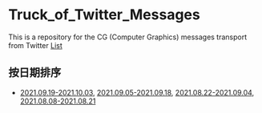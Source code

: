 # Truck_of_Twitter_Messages
This is a repository for the CG (Computer Graphics) messages transport from Twitter [List](https://twitter.com/i/lists/1425000300553728001?s=20)

## 按日期排序
- [2021.09.19-2021.10.03](20210919-20211003/README.md), [2021.09.05-2021.09.18](20210905-20210918/README.md), [2021.08.22-2021.09.04](20210822-20210904/README.md), [2021.08.08-2021.08.21](20210808-20210821/README.md)
